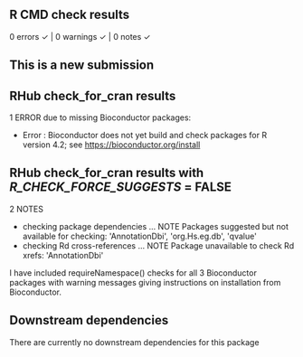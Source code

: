 ## R CMD check results
0 errors ✓ | 0 warnings ✓ | 0 notes ✓

## This is a new submission

## RHub check_for_cran results
1 ERROR due to missing Bioconductor packages:

* Error : Bioconductor does not yet build and check packages for R version 4.2; see
     https://bioconductor.org/install
     
## RHub check_for_cran results with _R_CHECK_FORCE_SUGGESTS_ = FALSE
2 NOTES

* checking package dependencies ... NOTE
Packages suggested but not available for checking:
  'AnnotationDbi', 'org.Hs.eg.db', 'qvalue'
* checking Rd cross-references ... NOTE
Package unavailable to check Rd xrefs: 'AnnotationDbi'

I have included requireNamespace() checks for all 3 Bioconductor packages with 
warning messages giving instructions on installation from Bioconductor.

## Downstream dependencies
There are currently no downstream dependencies for this package